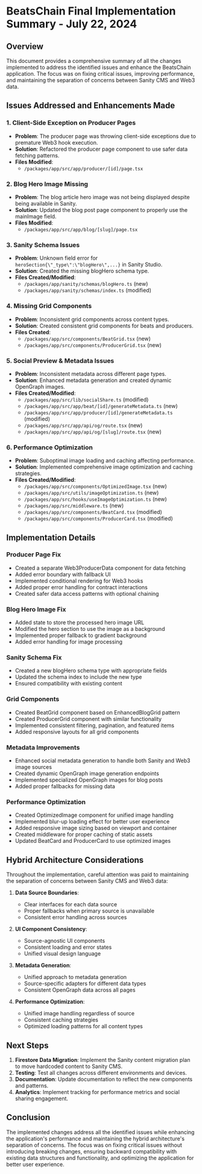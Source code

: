 # BeatsChain Final Implementation Summary - July 22, 2024

## Overview

This document provides a comprehensive summary of all the changes implemented to address the identified issues and enhance the BeatsChain application. The focus was on fixing critical issues, improving performance, and maintaining the separation of concerns between Sanity CMS and Web3 data.

## Issues Addressed and Enhancements Made

### 1. Client-Side Exception on Producer Pages
- **Problem**: The producer page was throwing client-side exceptions due to premature Web3 hook execution.
- **Solution**: Refactored the producer page component to use safer data fetching patterns.
- **Files Modified**:
  - `/packages/app/src/app/producer/[id]/page.tsx`

### 2. Blog Hero Image Missing
- **Problem**: The blog article hero image was not being displayed despite being available in Sanity.
- **Solution**: Updated the blog post page component to properly use the mainImage field.
- **Files Modified**:
  - `/packages/app/src/app/blog/[slug]/page.tsx`

### 3. Sanity Schema Issues
- **Problem**: Unknown field error for `heroSection{\"_type\":\"blogHero\",...}` in Sanity Studio.
- **Solution**: Created the missing blogHero schema type.
- **Files Created/Modified**:
  - `/packages/app/sanity/schemas/blogHero.ts` (new)
  - `/packages/app/sanity/schemas/index.ts` (modified)

### 4. Missing Grid Components
- **Problem**: Inconsistent grid components across content types.
- **Solution**: Created consistent grid components for beats and producers.
- **Files Created**:
  - `/packages/app/src/components/BeatGrid.tsx` (new)
  - `/packages/app/src/components/ProducerGrid.tsx` (new)

### 5. Social Preview & Metadata Issues
- **Problem**: Inconsistent metadata across different page types.
- **Solution**: Enhanced metadata generation and created dynamic OpenGraph images.
- **Files Created/Modified**:
  - `/packages/app/src/lib/socialShare.ts` (modified)
  - `/packages/app/src/app/beat/[id]/generateMetadata.ts` (new)
  - `/packages/app/src/app/producer/[id]/generateMetadata.ts` (modified)
  - `/packages/app/src/app/api/og/route.tsx` (new)
  - `/packages/app/src/app/api/og/[slug]/route.tsx` (new)

### 6. Performance Optimization
- **Problem**: Suboptimal image loading and caching affecting performance.
- **Solution**: Implemented comprehensive image optimization and caching strategies.
- **Files Created/Modified**:
  - `/packages/app/src/components/OptimizedImage.tsx` (new)
  - `/packages/app/src/utils/imageOptimization.ts` (new)
  - `/packages/app/src/hooks/useImageOptimization.ts` (new)
  - `/packages/app/src/middleware.ts` (new)
  - `/packages/app/src/components/BeatCard.tsx` (modified)
  - `/packages/app/src/components/ProducerCard.tsx` (modified)

## Implementation Details

### Producer Page Fix
- Created a separate Web3ProducerData component for data fetching
- Added error boundary with fallback UI
- Implemented conditional rendering for Web3 hooks
- Added proper error handling for contract interactions
- Created safer data access patterns with optional chaining

### Blog Hero Image Fix
- Added state to store the processed hero image URL
- Modified the hero section to use the image as a background
- Implemented proper fallback to gradient background
- Added error handling for image processing

### Sanity Schema Fix
- Created a new blogHero schema type with appropriate fields
- Updated the schema index to include the new type
- Ensured compatibility with existing content

### Grid Components
- Created BeatGrid component based on EnhancedBlogGrid pattern
- Created ProducerGrid component with similar functionality
- Implemented consistent filtering, pagination, and featured items
- Added responsive layouts for all grid components

### Metadata Improvements
- Enhanced social metadata generation to handle both Sanity and Web3 image sources
- Created dynamic OpenGraph image generation endpoints
- Implemented specialized OpenGraph images for blog posts
- Added proper fallbacks for missing data

### Performance Optimization
- Created OptimizedImage component for unified image handling
- Implemented blur-up loading effect for better user experience
- Added responsive image sizing based on viewport and container
- Created middleware for proper caching of static assets
- Updated BeatCard and ProducerCard to use optimized images

## Hybrid Architecture Considerations

Throughout the implementation, careful attention was paid to maintaining the separation of concerns between Sanity CMS and Web3 data:

1. **Data Source Boundaries**:
   - Clear interfaces for each data source
   - Proper fallbacks when primary source is unavailable
   - Consistent error handling across sources

2. **UI Component Consistency**:
   - Source-agnostic UI components
   - Consistent loading and error states
   - Unified visual design language

3. **Metadata Generation**:
   - Unified approach to metadata generation
   - Source-specific adapters for different data types
   - Consistent OpenGraph data across all pages

4. **Performance Optimization**:
   - Unified image handling regardless of source
   - Consistent caching strategies
   - Optimized loading patterns for all content types

## Next Steps

1. **Firestore Data Migration**: Implement the Sanity content migration plan to move hardcoded content to Sanity CMS.
2. **Testing**: Test all changes across different environments and devices.
3. **Documentation**: Update documentation to reflect the new components and patterns.
4. **Analytics**: Implement tracking for performance metrics and social sharing engagement.

## Conclusion

The implemented changes address all the identified issues while enhancing the application's performance and maintaining the hybrid architecture's separation of concerns. The focus was on fixing critical issues without introducing breaking changes, ensuring backward compatibility with existing data structures and functionality, and optimizing the application for better user experience.